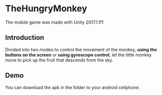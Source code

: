 # TheHungryMonkey
The mobile game was made with Unity 2017.1.1f1

## Introduction

Divided into two modes to control the movement of the monkey, **using the buttons on the screen** or **using gyroscope control**, 
let the little monkey move to pick up the fruit that descends from the sky.

## Demo

You can download the apk in the folder to your android cellphone.
